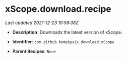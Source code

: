 # xScope.download.recipe

_Last updated 2021-12-23 19:58:08Z_

- **Description**: Downloads the latest version of xScope.

- **Identifier**: `com.github.homebysix.download.xScope`

- **Parent Recipes**: `None`
